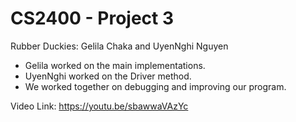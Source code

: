 # CS2400 - Project 3

Rubber Duckies: Gelila Chaka and UyenNghi Nguyen

- Gelila worked on the main implementations.
- UyenNghi worked on the Driver method.
- We worked together on debugging and improving our program. 

Video Link: https://youtu.be/sbawwaVAzYc
